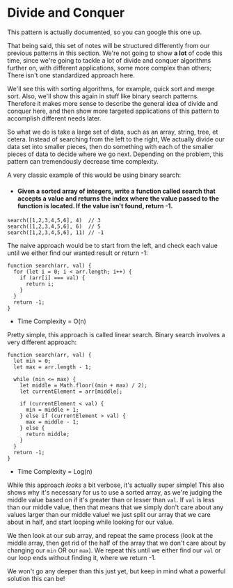 # Divide and Conquer

This pattern is actually documented, so you can google this one up. 

That being said, this set of notes will be structured differently from our previous patterns in this section. We're not going to show **a lot** of code this time, since we're going to tackle a lot of divide and conquer algorithms further on, with different applications, some more complex than others; There isn't one standardized approach here.

We'll see this with sorting algorithms, for example, quick sort and merge sort. Also, we'll show this again in stuff like binary search patterns. Therefore it makes more sense to describe the general idea of divide and conquer here, and then show more targeted applications of this pattern to accomplish different needs later.

So what we do is take a large set of data, such as an array, string, tree, et cetera. Instead of searching from the left to the right, We actually divide our data set into smaller pieces, then do something with each of the smaller pieces of data to decide where we go next. Depending on the problem, this pattern can tremendously decrease time complexity.

A very classic example of this would be using binary search:

- #### Given a sorted array of integers, write a function called search that accepts a value and returns the index where the value passed to the function is located. If the value isn't found, return -1.

```
search([1,2,3,4,5,6], 4)  // 3
search([1,2,3,4,5,6], 6)  // 5
search([1,2,3,4,5,6], 11) // -1
```

The naive approach would be to start from the left, and check each value until we either find our wanted result or return -1:

```
function search(arr, val) {
  for (let i = 0; i < arr.length; i++) {
    if (arr[i] === val) {
      return i;
    }
  }
  return -1;
}
```

- Time Complexity = O(n)

Pretty simple, this approach is called  linear search. Binary search involves a very different approach:

```
function search(arr, val) {
  let min = 0;
  let max = arr.length - 1;

  while (min <= max) {
    let middle = Math.floor((min + max) / 2);
    let currentElement = arr[middle];

    if (currentElement < val) {
      min = middle + 1;
    } else if (currentElement > val) {
      max = middle - 1;
    } else {
      return middle;
    }
  }
  return -1;
}
```
- Time Complexity = Log(n)

While this approach _looks_ a bit verbose, it's actually super simple! This also shows why it's necessary for us to use a sorted array, as we're judging the middle value based on if it's greater than or lesser than `val`. If `val` is less than our middle value, then that means that we simply don't care about any values larger than our middle value! we just split our array that we care about in half, and start looping while looking for our value. 

We then look at our sub array, and repeat the same process (look at the middle array, then get rid of the half of the array that we don't care about by changing our `min` OR our `max`). We repeat this until we either find our `val` or our loop ends without finding it, where we return -1.

We won't go any deeper than this just yet, but keep in mind what a powerful solution this can be!